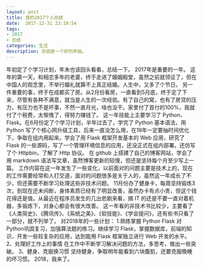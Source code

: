 ```yaml
---
layout: post
title: 我的2017个人总结
date:  2017-12-31 23:19:54
tags:
- 2017
- 总结
categories: 生活
description: 总结是一个好的开始。
---
```

年初定了个学习计划，年末也该回头看看，总结一下。
2017年是重要的一年。
这年的第一天，和相恋多年的老婆，终于走进了婚姻殿堂，虽然之前就领证了，但在中国人的观念里，不举行婚礼就算不上真正结婚。人生中，又多了个节日。
另一件重要的事，终于在成都买了房。从2月份看房，一直看到5月底，终于定了下来，尽管有各种不满意，就当是人生的一次经验。有了自己的窝，也有了房贷的压力，有压力也不是坏事，不然一直月光，啥也没干。家里付了首付的100%，我就付了个税费，太惭愧了，得努力赚钱了。
这一年技能上主要学习了 Python、Flask。在6月份定了个学习计划，半年过去了，学完了 Python 基本语法，用 Python 写了个核心网升级工具，后来一直没怎么用，在18年一定要抽时间优化下，争取在组内用起来。学会了用 Flask 框架开发基本的 Web 应用，研究了 Flask 的一些源码，写了一个管理环境信息的应用，还没正式在组内部署。还仿写了个 Httpbin，了解了 Http 协议。
在 github 上搭建了自己的博客网站，学会了用 markdown 语法写文章，虽然博客更新的较慢，但还是坚持每个月至少写上一篇。
工作内容在这一年发生了一些变化，以前面对的问题主要是技术上的，现在的工作需要经常和人打交道，面对的问题很多是关于人的，虽然这一年成长了不少，但还需要不断学习处理这些非技术问题。
11月份办了健身卡，每周坚持锻炼3次，到现在还未间断，身体素质已经有了明显改善，虽然办卡有点小贵，但这个钱花得还是值。从最近在程序员发生的几出悲剧来看，搞 IT 的还是不要一直对着机器，多锻炼下，对身心都会有很大改善。
这一年看的非技术书比较少，主要看了《人类简史》、《腾讯传》、《系统之美》、《软技能》、《学会提问》，还有些书只看了一部分，就不列举了。
对2018年的一些计划：
1.熟练掌握 Python Flask
对Python巩固复习，加强算法题的练习。继续学习 Flask，掌握数据库，前端的知识，开发一些较复杂的应用，达到能用 Flask 框架独立进行 Web 开发的水平。
2、处理好工作上的事情
在工作中不断学习解决问题的方法，多思考，做出一些突破。
3、健身、克服换习惯
坚持健身，争取明年能看到六块腹肌，还要克服晚睡的坏习惯。
2018，我来了。

 
 

